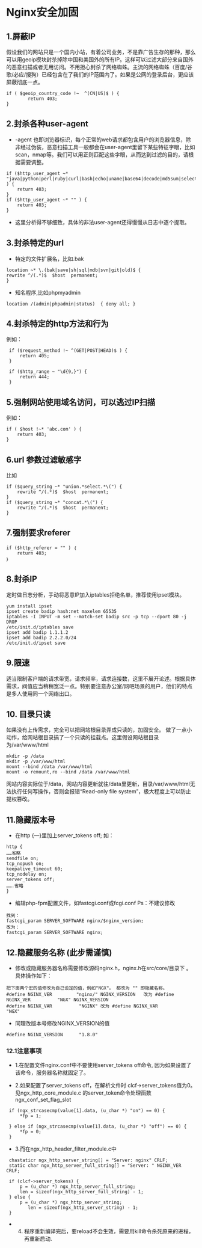 # Nginx安全加固
## 1.屏蔽IP
假设我们的网站只是一个国内小站，有着公司业务，不是靠广告生存的那种，那么可以用geoip模块封杀掉除中国和美国外的所有IP。这样可以过滤大部分来自国外的恶意扫描或者无用访问。不用担心封杀了网络蜘蛛。主流的网络蜘蛛（百度/谷歌/必应/搜狗）已经包含在了我们的IP范围内了。如果是公网的登录后台，更应该屏蔽彻底一点。
```
if ( $geoip_country_code !~  ^(CN|US)$ ) {  
        return 403;  
}  
```
## 2.封杀各种user-agent
* -agent 也即浏览器标识，每个正常的web请求都包含用户的浏览器信息，除非经过伪装，恶意扫描工具一般都会在user-agent里留下某些特征字眼，比如scan，nmap等。我们可以用正则匹配这些字眼，从而达到过滤的目的，请根据需要调整。
```
if ($http_user_agent ~* "java|python|perl|ruby|curl|bash|echo|uname|base64|decode|md5sum|select|concat|httprequest|httpclient|nmap|scan" ) {  
    return 403;  
}  
if ($http_user_agent ~* "" ) {  
    return 403;  
} 
```
* 这里分析得不够细致，具体的非法user-agent还得慢慢从日志中逐个提取。

## 3.封杀特定的url
* 特定的文件扩展名，比如.bak
```
location ~* \.(bak|save|sh|sql|mdb|svn|git|old)$ {  
rewrite ^/(.*)$  $host  permanent;  
}  
```
* 知名程序,比如phpmyadmin
```
location /(admin|phpadmin|status)  { deny all; }  
```
## 4.封杀特定的http方法和行为
 例如：
```
 if ($request_method !~ ^(GET|POST|HEAD)$ ) {  
     return 405;  
 }  
   
 if ($http_range ~ "\d{9,}") {  
     return 444;  
 }  
```
## 5.强制网站使用域名访问，可以逃过IP扫描
例如：
```
if ( $host !~* 'abc.com' ) {  
    return 403;  
} 
```
## 6.url 参数过滤敏感字
比如
```
if ($query_string ~* "union.*select.*\(") {   
    rewrite ^/(.*)$  $host  permanent;  
}   
if ($query_string ~* "concat.*\(") {   
    rewrite ^/(.*)$  $host  permanent;  
}  
```
## 7.强制要求referer
```
if ($http_referer = "" ) ｛  
    return 403;  
｝  
```
## 8.封杀IP
定时做日志分析，手动将恶意IP加入iptables拒绝名单，推荐使用ipset模块。
```
yum install ipset  
ipset create badip hash:net maxelem 65535  
iptables -I INPUT -m set --match-set badip src -p tcp --dport 80 -j DROP  
/etc/init.d/iptables save  
ipset add badip 1.1.1.2  
ipset add badip 2.2.2.0/24  
/etc/init.d/ipset save
```
## 9.限速
适当限制客户端的请求带宽，请求频率，请求连接数，这里不展开论述。根据具体需求，阀值应当稍稍宽泛一点。特别要注意办公室/网吧场景的用户，他们的特点是多人使用同一个网络出口。
## 10. 目录只读
如果没有上传需求，完全可以把网站根目录弄成只读的，加固安全。
做了一点小动作，给网站根目录搞了一个只读的挂载点。这里假设网站根目录为/var/www/html
```
mkdir -p /data  
mkdir -p /var/www/html  
mount --bind /data /var/www/html  
mount -o remount,ro --bind /data /var/www/html  
```
网站内容实际位于/data，网站内容更新就往/data里更新，目录/var/www/html无法执行任何写操作，否则会报错“Read-only file system”，极大程度上可以防止提权篡改。

## 11.隐藏版本号
* 在http {—}里加上server_tokens off; 如：
```
http {
……省略
sendfile on;
tcp_nopush on;
keepalive_timeout 60;
tcp_nodelay on;
server_tokens off;
…….省略
}
```
* 编辑php-fpm配置文件，如fastcgi.conf或fcgi.conf
Ps：不建议修改
```
找到：
fastcgi_param SERVER_SOFTWARE nginx/$nginx_version;
改为：
fastcgi_param SERVER_SOFTWARE nginx;
```
## 12.隐藏服务名称 (此步需谨慎)
* 修改或隐藏服务器名称需要修改源码nginx.h，nginx.h在src/core/目录下 。具体操作如下：
```
把下面两个宏的值修改为自己设定的值，例如"NGX"。 都改为 "" 即隐藏名称。
#define NGINX_VER         "nginx/" NGINX_VERSION   改为 #define NGINX_VER          "NGX" NGINX_VERSION  
#define NGINX_VAR          "NGINX" 改为 #define NGINX_VAR          "NGX"  
```
* 同理改版本号修改NGINX_VERSION的值
```
#define NGINX_VERSION      "1.8.0"  
```
### 12.1注意事项

* 1.在配置文件nginx.conf中不要使用server_tokens  off命令, 因为如果设置了该命令，服务器名称就固定了。

* 2.如果配置了server_tokens off，在解析文件时 clcf->server_tokens值为0。见ngx_http_core_module.c 的server_token命令处理函数ngx_conf_set_flag_slot
```
 if (ngx_strcasecmp(value[1].data, (u_char *) "on") == 0) {  
     *fp = 1;  
  
 } else if (ngx_strcasecmp(value[1].data, (u_char *) "off") == 0) {  
     *fp = 0;  
 }  
```
* 3.而在ngx_http_header_filter_module.c中
```
 chastaticr ngx_http_server_string[] = "Server: nginx" CRLF;  
 static char ngx_http_server_full_string[] = "Server: " NGINX_VER CRLF;  
    
 if (clcf->server_tokens) {  
     p = (u_char *) ngx_http_server_full_string;  
     len = sizeof(ngx_http_server_full_string) - 1;  
 } else {  
     p = (u_char *) ngx_http_server_string;  
        len = sizeof(ngx_http_server_string) - 1;  
 }  
```
* 4. 程序重新编译完后，要reload不会生效，需要用kill命令杀死原来的进程，再重新启动.